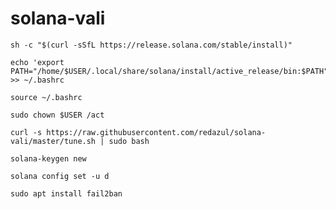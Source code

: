 # solana-vali
```
sh -c "$(curl -sSfL https://release.solana.com/stable/install)"
```
```
echo 'export PATH="/home/$USER/.local/share/solana/install/active_release/bin:$PATH"' >> ~/.bashrc
```
```
source ~/.bashrc
```
```
sudo chown $USER /act
```
```
curl -s https://raw.githubusercontent.com/redazul/solana-vali/master/tune.sh | sudo bash
```
```
solana-keygen new
```
```
solana config set -u d
```

```
sudo apt install fail2ban
```


